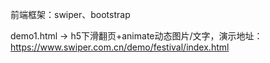 前端框架：swiper、bootstrap

demo1.html → h5下滑翻页+animate动态图片/文字，演示地址：https://www.swiper.com.cn/demo/festival/index.html
